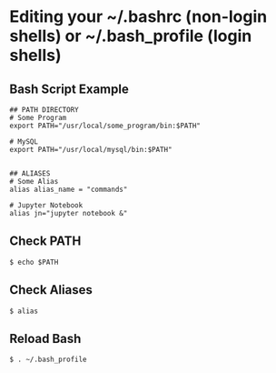 # Editing your ~/.bashrc (non-login shells) or ~/.bash_profile (login shells)

## Bash Script Example
```
## PATH DIRECTORY
# Some Program
export PATH="/usr/local/some_program/bin:$PATH"

# MySQL
export PATH="/usr/local/mysql/bin:$PATH"


## ALIASES
# Some Alias
alias alias_name = "commands"

# Jupyter Notebook
alias jn="jupyter notebook &"
```

## Check PATH
```
$ echo $PATH
```

## Check Aliases
```
$ alias
```

## Reload Bash
```
$ . ~/.bash_profile
```
